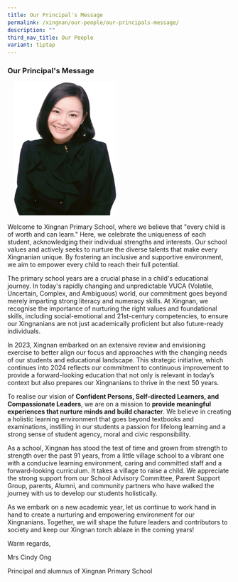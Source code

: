 ```yaml
---
title: Our Principal's Message
permalink: /xingnan/our-people/our-principals-message/
description: ""
third_nav_title: Our People
variant: tiptap
---
```

<h3>Our Principal's Message</h3><p></p><div class="isomer-image-wrapper"><img style="width:230px;height:300px;margin-left:15px;" height="auto" width="100%" src="/images/Our%20Staff/01%20SL/SL1.png"></div><p>Welcome to Xingnan Primary School, where we believe that "every child is of worth and can learn." Here, we celebrate the uniqueness of each student, acknowledging their individual strengths and interests. Our school values and actively seeks to nurture the diverse talents that make every Xingnanian unique. By fostering an inclusive and supportive environment, we aim to empower every child to reach their full potential.</p><p>The primary school years are a crucial phase in a child's educational journey. In today's rapidly changing and unpredictable VUCA (Volatile, Uncertain, Complex, and Ambiguous) world, our commitment goes beyond merely imparting strong literacy and numeracy skills. At Xingnan, we recognise the importance of nurturing the right values and foundational skills, including social-emotional and 21st-century competencies, to ensure our Xingnanians are not just academically proficient but also future-ready individuals.</p><p>In 2023, Xingnan embarked on an extensive review and envisioning exercise to better align our focus and approaches with the changing needs of our students and educational landscape. This strategic initiative, which continues into 2024 reflects our commitment to continuous improvement to provide a forward-looking education that not only is relevant in today’s context but also prepares our Xingnanians to thrive in the next 50 years.&nbsp;</p><p>To realise our vision of <strong>Confident Persons, Self-directed Learners, and Compassionate Leaders</strong>, we are on a mission to <strong>provide meaningful experiences that nurture minds and build character</strong>. We believe in creating a holistic learning environment that goes beyond textbooks and examinations, instilling in our students a passion for lifelong learning and a strong sense of student agency, moral and civic responsibility.</p><p>As a school, Xingnan has stood the test of time and grown from strength to strength over the past 91 years, from a little village school to a vibrant one with a conducive learning environment, caring and committed staff and a forward-looking curriculum.&nbsp;It takes a village to raise a child. We appreciate the strong support from our School Advisory Committee, Parent Support Group, parents, Alumni, and community partners who have walked the journey with us to develop our students holistically.</p><p>As we embark on a new academic year, let us continue to work hand in hand to create a nurturing and empowering environment for our Xingnanians. Together, we will shape the future leaders and contributors to society and keep our Xingnan torch ablaze in the coming years!</p><p></p><p>Warm regards,</p><p>Mrs Cindy Ong</p><p>Principal and alumnus of Xingnan Primary School</p><h4></h4><p></p>
